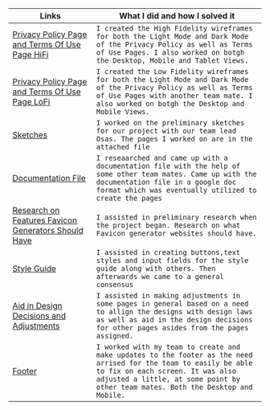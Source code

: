 | Links                           | What I did and how I solved it                                                                                              |
| ------------------------------ | -------------------------------------------------------------------------------------------------------- |
|  <a href="https://www.figma.com/file/oaP49AyCObu5Wd7EWUjQuk/Privacy-Policy-%26-Terms-of-Use-Page-HiFi?node-id=0%3A1" target="_blank">Privacy Policy Page and Terms Of Use Page HiFi </a>    | `I created the High Fidelity wireframes for both the Light Mode and Dark Mode of the Privacy Policy as well as Terms of Use Pages. I also worked on botgh the Desktop, Mobile and Tablet Views.`                                                                                         |
|  <a href="https://www.figma.com/file/z61idHX5WaMWCLuMbGfltR/Privacy-Policy-Page-%26-Terms-of-Use-Page-LoFi?node-id=0%3A1" target="_blank">Privacy Policy Page and Terms Of Use Page LoFi </a>    | `I created the Low Fidelity wireframes for both the Light Mode and Dark Mode of the Privacy Policy as well as Terms of Use Pages with another team mate. I also worked on botgh the Desktop and Mobile Views.`
|  <a href="https://www.figma.com/file/KIDqedwXWSspDgTPdQTetk/Sketches?node-id=0%3A1" target="_blank">Sketches </a>    | `I worked on the preliminary sketches for our project with our team lead Osas. The pages I worked on are in the attached file`                                                                                     
|  <a href="https://docs.google.com/document/d/1h7ol75ae1TyfFx5nAH65R7BK88G9XE1cAjl5Egf4zXs/edit?usp=sharing" target="_blank">Documentation File </a>    | `I reseaarched and came up with a documentation file with the help of some other team mates. Came up with the documentation file in a google doc format which was eventually utilized to create the pages `
|  <a href="https://docs.google.com/document/d/1J7jvr_cC2xHMY3fqC1iIx4ISejJeYngvs3YTUyIvJDg/edit?usp=sharing" target="_blank">Research on Features Favicon Generators Should Have </a>    | `I assisted in preliminary research when the project began. Research on what Favicon generator websites should have.`
|  <a href="https://www.figma.com/file/m7bJFJCSTaLcm7APr3gs9W/Style-Guides?node-id=0%3A1" target="_blank">Style Guide </a>    | `I assisted in creating buttons,text styles and input fields for the style guide along with others. Then afterwards we came to a general consensus`
|  <a href="https://www.figma.com/file/oaP49AyCObu5Wd7EWUjQuk/Privacy-Policy-%26-Terms-of-Use-Page-HiFi?node-id=0%3A1" target="_blank">Aid in Design Decisions and Adjustments </a>    | `I assisted in making adjustments in some pages in general based on a need to allign the designs with design laws as well as aid in the design decisions for other pages asides from the pages assigned.`
|  <a href="https://www.figma.com/file/E6ubIDcGtN2XZomrniaB0E/Team_61_Footer?node-id=0%3A1" target="_blank">Footer </a>    | `I worked with my team to create and make updates to the footer as the need arrised for the team to easily be able to fix on each screen. It was also adjusted a little, at some point by other team mates. Both the Desktop and Mobile.`
